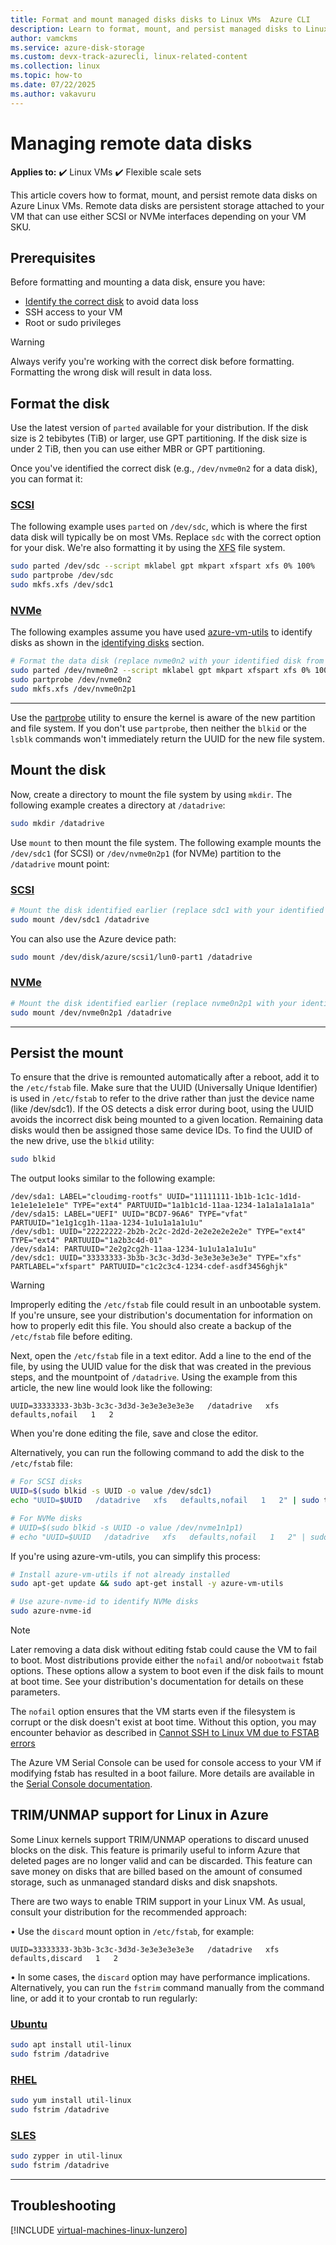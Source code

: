 ```yaml
---
title: Format and mount managed disks disks to Linux VMs  Azure CLI
description: Learn to format, mount, and persist managed disks to Linux VMs with both SCSI and NVMe interfaces
author: vamckms
ms.service: azure-disk-storage
ms.custom: devx-track-azurecli, linux-related-content
ms.collection: linux
ms.topic: how-to
ms.date: 07/22/2025
ms.author: vakavuru
---
```


# Managing remote data disks

**Applies to:** :heavy_check_mark: Linux VMs :heavy_check_mark: Flexible scale sets 

This article covers how to format, mount, and persist remote data disks on Azure Linux VMs. Remote data disks are persistent storage attached to your VM that can use either SCSI or NVMe interfaces depending on your VM SKU.

## Prerequisites

Before formatting and mounting a data disk, ensure you have:

- [Identify the correct disk](./add-disk.md#identifying-disks) to avoid data loss
- SSH access to your VM
- Root or sudo privileges

> [!WARNING]
> Always verify you're working with the correct disk before formatting. Formatting the wrong disk will result in data loss.

## Format the disk

Use the latest version of `parted` available for your distribution. If the disk size is 2 tebibytes (TiB) or larger, use GPT partitioning. If the disk size is under 2 TiB, then you can use either MBR or GPT partitioning.

Once you've identified the correct disk (e.g., `/dev/nvme0n2` for a data disk), you can format it:

### [SCSI](#tab/scsi-format)

The following example uses `parted` on `/dev/sdc`, which is where the first data disk will typically be on most VMs. Replace `sdc` with the correct option for your disk. We're also formatting it by using the [XFS](https://xfs.wiki.kernel.org/) file system.

```bash
sudo parted /dev/sdc --script mklabel gpt mkpart xfspart xfs 0% 100%
sudo partprobe /dev/sdc
sudo mkfs.xfs /dev/sdc1
```

### [NVMe](#tab/nvme-format)

The following examples assume you have used [azure-vm-utils](azure-virtualmachine-utilities.md) to identify disks as shown in the [identifying disks](./add-disk.md#identifying-disks) section.

```bash
# Format the data disk (replace nvme0n2 with your identified disk from azure-nvme-id)
sudo parted /dev/nvme0n2 --script mklabel gpt mkpart xfspart xfs 0% 100%
sudo partprobe /dev/nvme0n2
sudo mkfs.xfs /dev/nvme0n2p1
```
---

Use the [partprobe](https://linux.die.net/man/8/partprobe) utility to ensure the kernel is aware of the new partition and file system. If you don't use `partprobe`, then neither the `blkid` or the `lsblk` commands won't immediately return the UUID for the new file system.


## Mount the disk

Now, create a directory to mount the file system by using `mkdir`. The following example creates a directory at `/datadrive`:

```bash
sudo mkdir /datadrive
```
Use `mount` to then mount the file system. The following example mounts the `/dev/sdc1` (for SCSI) or `/dev/nvme0n2p1` (for NVMe) partition to the `/datadrive` mount point:

### [SCSI](#tab/scsi-mount)

```bash
# Mount the disk identified earlier (replace sdc1 with your identified disk's partition)
sudo mount /dev/sdc1 /datadrive
```

You can also use the Azure device path:

```bash
sudo mount /dev/disk/azure/scsi1/lun0-part1 /datadrive
```

### [NVMe](#tab/nvme-mount)

```bash
# Mount the disk identified earlier (replace nvme0n2p1 with your identified disk's partition)
sudo mount /dev/nvme0n2p1 /datadrive
```
---


## Persist the mount

To ensure that the drive is remounted automatically after a reboot, add it to the `/etc/fstab` file. Make sure that the UUID (Universally Unique Identifier) is used in `/etc/fstab` to refer to the drive rather than just the device name (like /dev/sdc1). If the OS detects a disk error during boot, using the UUID avoids the incorrect disk being mounted to a given location. Remaining data disks would then be assigned those same device IDs. To find the UUID of the new drive, use the `blkid` utility:

```bash
sudo blkid
```

The output looks similar to the following example:

```
/dev/sda1: LABEL="cloudimg-rootfs" UUID="11111111-1b1b-1c1c-1d1d-1e1e1e1e1e1e" TYPE="ext4" PARTUUID="1a1b1c1d-11aa-1234-1a1a1a1a1a1a"
/dev/sda15: LABEL="UEFI" UUID="BCD7-96A6" TYPE="vfat" PARTUUID="1e1g1cg1h-11aa-1234-1u1u1a1a1u1u"
/dev/sdb1: UUID="22222222-2b2b-2c2c-2d2d-2e2e2e2e2e2e" TYPE="ext4" TYPE="ext4" PARTUUID="1a2b3c4d-01"
/dev/sda14: PARTUUID="2e2g2cg2h-11aa-1234-1u1u1a1a1u1u"
/dev/sdc1: UUID="33333333-3b3b-3c3c-3d3d-3e3e3e3e3e3e" TYPE="xfs" PARTLABEL="xfspart" PARTUUID="c1c2c3c4-1234-cdef-asdf3456ghjk"
```

> [!WARNING]
> Improperly editing the `/etc/fstab` file could result in an unbootable system. If you're unsure, see your distribution's documentation for information on how to properly edit this file. You should also create a backup of the `/etc/fstab` file before editing.

Next, open the `/etc/fstab` file in a text editor. Add a line to the end of the file, by using the UUID value for the disk that was created in the previous steps, and the mountpoint of `/datadrive`. Using the example from this article, the new line would look like the following:

```
UUID=33333333-3b3b-3c3c-3d3d-3e3e3e3e3e3e   /datadrive   xfs   defaults,nofail   1   2
```

When you're done editing the file, save and close the editor.

Alternatively, you can run the following command to add the disk to the `/etc/fstab` file:

```bash
# For SCSI disks
UUID=$(sudo blkid -s UUID -o value /dev/sdc1)
echo "UUID=$UUID   /datadrive   xfs   defaults,nofail   1   2" | sudo tee -a /etc/fstab

# For NVMe disks
# UUID=$(sudo blkid -s UUID -o value /dev/nvme1n1p1)
# echo "UUID=$UUID   /datadrive   xfs   defaults,nofail   1   2" | sudo tee -a /etc/fstab
```

If you're using azure-vm-utils, you can simplify this process:

```bash
# Install azure-vm-utils if not already installed
sudo apt-get update && sudo apt-get install -y azure-vm-utils

# Use azure-nvme-id to identify NVMe disks
sudo azure-nvme-id
```

> [!NOTE]
> Later removing a data disk without editing fstab could cause the VM to fail to boot. Most distributions provide either the `nofail` and/or `nobootwait` fstab options. These options allow a system to boot even if the disk fails to mount at boot time. See your distribution's documentation for details on these parameters.

The `nofail` option ensures that the VM starts even if the filesystem is corrupt or the disk doesn't exist at boot time. Without this option, you may encounter behavior as described in [Cannot SSH to Linux VM due to FSTAB errors](/troubleshoot/azure/virtual-machines/linux-virtual-machine-cannot-start-fstab-errors)

The Azure VM Serial Console can be used for console access to your VM if modifying fstab has resulted in a boot failure. More details are available in the [Serial Console documentation](/troubleshoot/azure/virtual-machines/serial-console-linux).


## TRIM/UNMAP support for Linux in Azure

Some Linux kernels support TRIM/UNMAP operations to discard unused blocks on the disk. This feature is primarily useful to inform Azure that deleted pages are no longer valid and can be discarded. This feature can save money on disks that are billed based on the amount of consumed storage, such as unmanaged standard disks and disk snapshots.

There are two ways to enable TRIM support in your Linux VM. As usual, consult your distribution for the recommended approach:

• Use the `discard` mount option in `/etc/fstab`, for example:

```
UUID=33333333-3b3b-3c3c-3d3d-3e3e3e3e3e3e   /datadrive   xfs   defaults,discard   1   2
```

• In some cases, the `discard` option may have performance implications. Alternatively, you can run the `fstrim` command manually from the command line, or add it to your crontab to run regularly:

### [Ubuntu](#tab/ubuntu)

```bash
sudo apt install util-linux
sudo fstrim /datadrive
```

### [RHEL](#tab/rhel)

```bash
sudo yum install util-linux
sudo fstrim /datadrive
```

### [SLES](#tab/suse)

```bash
sudo zypper in util-linux
sudo fstrim /datadrive
```
---

## Troubleshooting

[!INCLUDE [virtual-machines-linux-lunzero](../includes/virtual-machines-linux-lunzero.md)]

